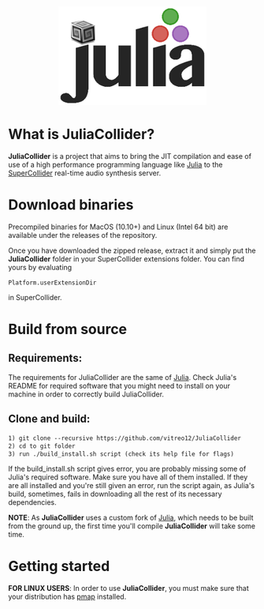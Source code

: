 <p align="center">
  <img width="300" height="200" src="src/HelpSource/Overviews/JuliaCollider_logo.png">
</p>

What is JuliaCollider?
======================

**JuliaCollider** is a project that aims to bring the JIT compilation and ease of use of a high performance programming language like [Julia] to the [SuperCollider] real-time audio synthesis server.

[SuperCollider]:https://supercollider.github.io/
[Julia]: https://github.com/JuliaLang/julia

Download binaries
=================

Precompiled binaries for MacOS (10.10+) and Linux (Intel 64 bit) are available under the releases of the repository.

Once you have downloaded the zipped release, extract it and simply put the **JuliaCollider** folder in your SuperCollider extensions folder. You can find yours by evaluating
    
    Platform.userExtensionDir

in SuperCollider.

Build from source
=================

Requirements:
-------------

The requirements for JuliaCollider are the same of [Julia]. Check Julia's README for required software that you might need to install on your machine in order to correctly build JuliaCollider.

Clone and build:
----------------

    1) git clone --recursive https://github.com/vitreo12/JuliaCollider
    2) cd to git folder
    3) run ./build_install.sh script (check its help file for flags)

If the build_install.sh script gives error, you are probably missing some of Julia's required software. Make sure you have all of them installed. If they are all installed and you're still given an error, run the script again, as Julia's build, sometimes, fails in downloading all the rest of its necessary dependencies.

**NOTE**: As **JuliaCollider** uses a custom fork of [Julia], which needs to be built from the ground up, the first time you'll compile **JuliaCollider** will take some time.

Getting started
===============

**FOR LINUX USERS**: In order to use **JuliaCollider**, you must make sure that your distribution has [pmap] installed.

[pmap]: https://linux.die.net/man/1/pmap